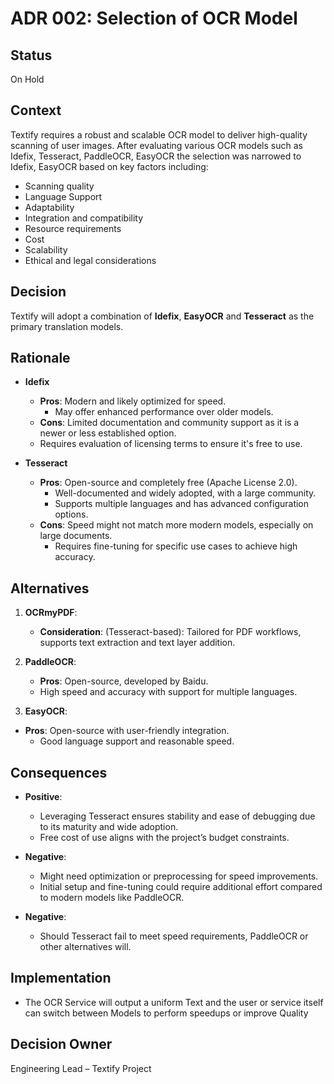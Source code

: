 # ADR 002: Selection of OCR Model

## Status
On Hold

## Context
Textify requires a robust and scalable OCR model to deliver high-quality scanning of user images. After evaluating various OCR models such as Idefix, Tesseract, PaddleOCR, EasyOCR the selection was narrowed to Idefix, EasyOCR based on key factors including:
- Scanning quality
- Language Support
- Adaptability
- Integration and compatibility
- Resource requirements
- Cost
- Scalability
- Ethical and legal considerations

## Decision
Textify will adopt a combination of **Idefix**, **EasyOCR**  and **Tesseract** as the primary translation models.

## Rationale
- **Idefix**
  - **Pros**: Modern and likely optimized for speed.
    - May offer enhanced performance over older models.
   - **Cons**: Limited documentation and community support as it is a newer or less established option.
    - Requires evaluation of licensing terms to ensure it's free to use.

- **Tesseract**
  - **Pros**: Open-source and completely free (Apache License 2.0).
    - Well-documented and widely adopted, with a large community.
    - Supports multiple languages and has advanced configuration options.
  - **Cons**: Speed might not match more modern models, especially on large documents.
    - Requires fine-tuning for specific use cases to achieve high accuracy.

## Alternatives
1. **OCRmyPDF**:
   - **Consideration**: (Tesseract-based): Tailored for PDF workflows, supports text extraction and text layer addition.

2. **PaddleOCR**:
   - **Pros**: Open-source, developed by Baidu.
    - High speed and accuracy with support for multiple languages.

3. **EasyOCR**:
  - **Pros**: Open-source with user-friendly integration.
    - Good language support and reasonable speed.

## Consequences
- **Positive**:
  - Leveraging Tesseract ensures stability and ease of debugging due to its maturity and wide adoption.
  - Free cost of use aligns with the project’s budget constraints.
  
- **Negative**:
  - Might need optimization or preprocessing for speed improvements.
  - Initial setup and fine-tuning could require additional effort compared to modern models like PaddleOCR.

- **Negative**:
  - Should Tesseract fail to meet speed requirements, PaddleOCR or other alternatives will.

## Implementation
  - The OCR Service will output a uniform Text and the user or service itself can switch between Models to perform speedups or improve Quality

## Decision Owner
Engineering Lead – Textify Project

